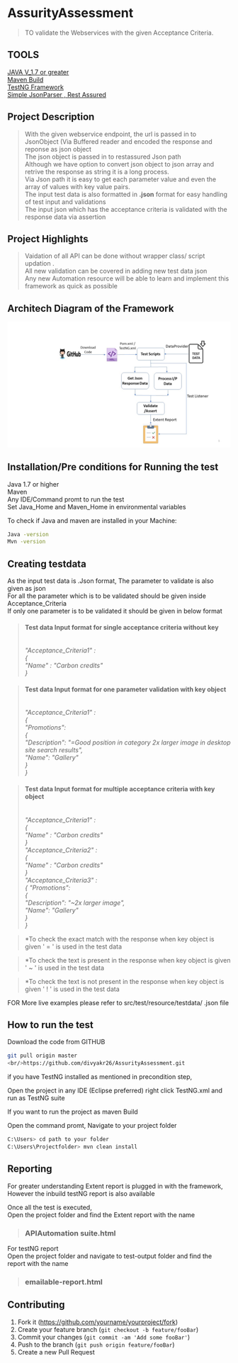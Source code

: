 # AssurityAssessment

> TO validate the Webservices with the given Acceptance Criteria.

## TOOLS
[JAVA V_1.7 or greater](https://www.java.com/en/download/)<br/>
[Maven Build](https://maven.apache.org/download.cgi)<br/>
[TestNG Framework](https://mvnrepository.com/artifact/org.testng/testng/7.0.0-beta7)<br/>
[Simple JsonParser , Rest Assured](https://mvnrepository.com/artifact/com.googlecode.json-simple/json-simple/1.1.1)

## Project Description
> With the given webservice endpoint, the url is passed in to JsonObject (Via Buffered reader and encoded the response and reponse as json object
<br/>The json object is passed in to restassured Json path
<br/>Although we have option to convert json object to json array and retrive the response as string it is a long process.
<br/>Via Json path it is easy to get each parameter value and even the array of values with key value pairs.
<br/>The input test data is also formatted in <B>.json</B> format for easy handling of test input and validations
<br/>The input json which has the acceptance criteria is validated with the response data via assertion

## Project Highlights
> Vaidation of all API can be done without wrapper class/ script updation .<br/>
> All new validation can be covered in adding new test data json<br/>
> Any new Automation resource will be able to learn and implement this framework as quick as possible

## Architech Diagram of the Framework
![](src/test/resource/Readmeimage/Assurity%20Architectural%20Diagram.jpg)

## Installation/Pre conditions for Running the test

Java 1.7 or higher
<br/>Maven 
<br/>Any IDE/Command promt to run the test
<br/>Set Java_Home and Maven_Home in environmental variables

To check if Java and maven are installed in your Machine:

```sh
Java -version
Mvn -version
```

## Creating testdata

As the input test data is .Json format, The parameter to validate is also given as json
<br/>For all the parameter which is to be validated should be given inside Acceptance_Criteria
<br/>If only one parameter is to be validated it should be given in below format
> #### Test data Input format for single acceptance criteria without key 
><br/> _"Acceptance_Criteria1" : 
  <br/>    {
  <br/>      "Name" : "Carbon credits"
  <br/>    }_


>#### Test data Input format for one parameter validation with key object 
><br/> _"Acceptance_Criteria1" : 
  <br/>    {
<br/>			"Promotions": 
<br/>        {
<br/>	            "Description": "=Good position in category 2x larger image in desktop site search results",
<br/>	            "Name": "Gallery"
<br/>	        }
<br/>		}_


>#### Test data Input format for multiple acceptance criteria with key object 
><br/> _"Acceptance_Criteria1" : 
  <br/>    {
  <br/>      "Name" : "Carbon credits"
  <br/>    }_
  <br/> _"Acceptance_Criteria2" : 
  <br/>    {
  <br/>      "Name" : "Carbon credits"
  <br/>    }_
  <br/> _"Acceptance_Criteria3" : 
  <br/>    {
            "Promotions": 
	  <br/>     {
        <br/>      "Description": "~2x larger image",
       <br/>       "Name": "Gallery"
    <br/>        }
  <br/>     }_
  
  
  
  > *To check the exact match with the response when key object is given ' = ' is used in the test data
  
  > *To check the text is present in the response when key object is given ' ~ ' is used in the test data
  
  > *To check the text is not present in the response when key object is given ' ! ' is used in the test data
  
  FOR More live examples please refer to src/test/resource/testdata/ .json file





## How to run the test

Download the code from GITHUB 

```sh
git pull origin master 
<br/>https://github.com/divyakr26/AssurityAssessment.git
```

if you have TestNG installed as mentioned in precondition step, 

Open the project in any IDE (Eclipse preferred) right click TestNG.xml and run as TestNG suite

If you want to run the project as maven Build 

Open the command promt, Navigate to your project folder
```sh
C:\Users> cd path to your folder
C:\Users\Projectfolder> mvn clean install
```

## Reporting

For greater understanding Extent report is plugged in with the framework, However the inbuild testNG report is also available

Once all the test is executed,
<br/>Open the project folder and find the Extent report with the name 
>### APIAutomation suite.html

For testNG report
<br/> Open the project folder and navigate to test-output folder and find the report with the name
> ### emailable-report.html


## Contributing

1. Fork it (<https://github.com/yourname/yourproject/fork>)
2. Create your feature branch (`git checkout -b feature/fooBar`)
3. Commit your changes (`git commit -am 'Add some fooBar'`)
4. Push to the branch (`git push origin feature/fooBar`)
5. Create a new Pull Request

